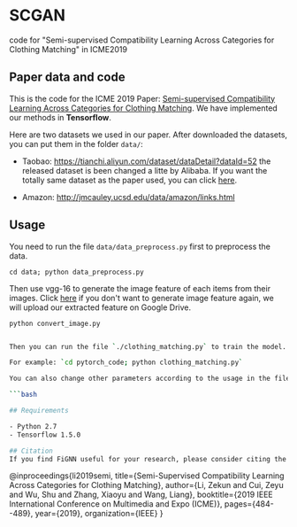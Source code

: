 # SCGAN
code for "Semi-supervised Compatibility Learning Across Categories for Clothing Matching" in ICME2019

## Paper data and code

This is the code for the ICME 2019 Paper: [Semi-supervised Compatibility Learning Across Categories for Clothing Matching](https://arxiv.org/pdf/1907.13304.pdf). We have implemented our methods in **Tensorflow**.

Here are two datasets we used in our paper. After downloaded the datasets, you can put them in the folder `data/`:

- Taobao: <https://tianchi.aliyun.com/dataset/dataDetail?dataId=52> the released dataset is been changed a litte by Alibaba. If you want the totally same dataset as the paper used, you can click [here](http://).

- Amazon: <http://jmcauley.ucsd.edu/data/amazon/links.html>

## Usage

You need to run the file  `data/data_preprocess.py` first to preprocess the data.

`cd data; python data_preprocess.py`

Then use vgg-16 to generate the image feature of each items from their images. Click [here]() if you don't want to generate image feature again, we will upload our extracted feature on Google Drive. 

`python convert_image.py`


```bash

Then you can run the file `./clothing_matching.py` to train the model.

For example: `cd pytorch_code; python clothing_matching.py`

You can also change other parameters according to the usage in the file './config.py':

```bash

## Requirements

- Python 2.7
- Tensorflow 1.5.0

## Citation
If you find FiGNN useful for your research, please consider citing the following paper:
```
@inproceedings{li2019semi,
  title={Semi-Supervised Compatibility Learning Across Categories for Clothing Matching},
  author={Li, Zekun and Cui, Zeyu and Wu, Shu and Zhang, Xiaoyu and Wang, Liang},
  booktitle={2019 IEEE International Conference on Multimedia and Expo (ICME)},
  pages={484--489},
  year={2019},
  organization={IEEE}
}
```

